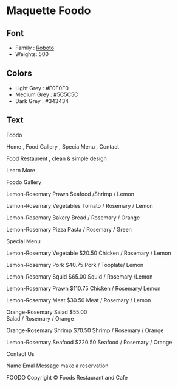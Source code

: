 # Maquette Foodo

## Font

- Family : [Roboto](https://fonts.google.com/specimen/Roboto) 
- Weights: 500

## Colors

- Light Grey : #F0F0F0
- Medium Grey : #5C5C5C
- Dark Grey : #343434

## Text

Foodo

Home , Food Gallery , Specia Menu , Contact

Food Restaurent , clean & simple design

Learn More


Foodo Gallery 

Lemon-Rosemary Prawn 
Seafood /Shrimp / Lemon 

Lemon-Rosemary Vegetables 
Tomato / Rosemary / Lemon 

Lemon-Rosemary Bakery 
Bread / Rosemary / Orange 

Lemon-Rosemary Pizza 
Pasta / Rosemary / Green


Special Menu 

Lemon-Rosemary Vegetable 
$20.50
Chicken / Rosemary / Lemon

Lemon-Rosemary Pork 
$40.75
Pork / Tooplate/ Lemon

Lemon-Rosemary Squid 
$65.00
Squid / Rosemary /Lemon 

Lemon-Rosemary Prawn 
$110.75 
Chicken / Rosemary/ Lemon

Lemon-Rosemary Meat 
$30.50 
Meat / Rosemary / Lemon 

Orange-Rosemary Salad 
$55.00  
Salad / Rosemary / Orange 

Orange-Rosemary Shrimp 
$70.50 
Shrimp / Rosemary / Orange 

Lemon-Rosemary Seafood 
$220.50 
Seafood / Rosemary / Orange 

Contact Us

Name 
Emal
Message 
make a reservation 

FOODO Copyright © Foods Restaurant and Cafe 
